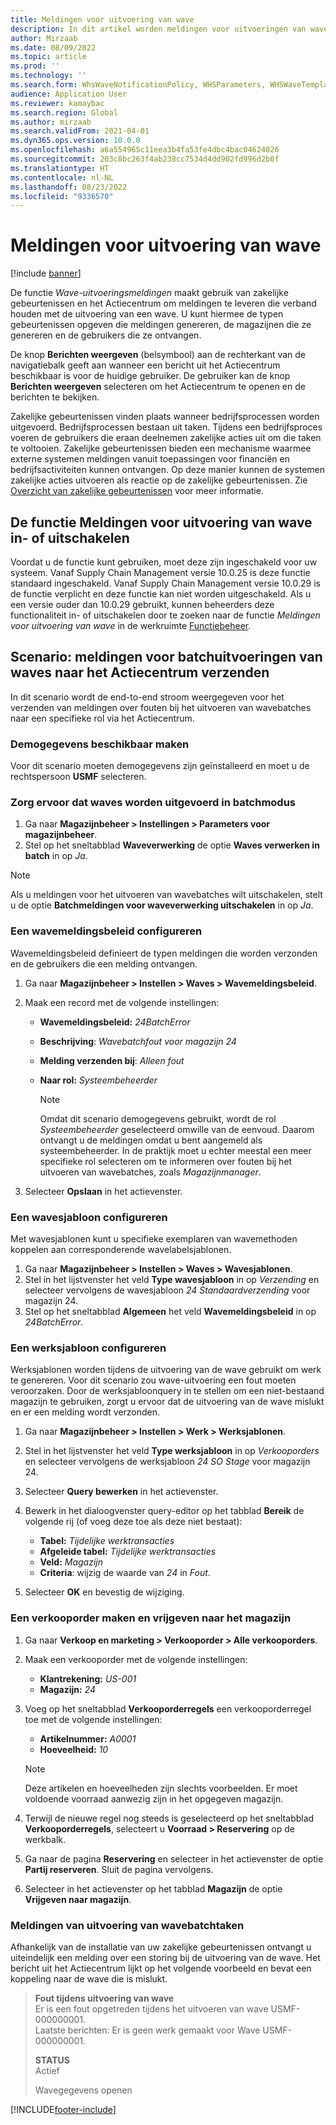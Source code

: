 ```yaml
---
title: Meldingen voor uitvoering van wave
description: In dit artikel worden meldingen voor uitvoeringen van waves beschreven en wordt uitgelegd hoe u deze instelt.
author: Mirzaab
ms.date: 08/09/2022
ms.topic: article
ms.prod: ''
ms.technology: ''
ms.search.form: WhsWaveNotificationPolicy, WHSParameters, WHSWaveTemplateTable, BusinessEventsWorkspace
audience: Application User
ms.reviewer: kamaybac
ms.search.region: Global
ms.author: mirzaab
ms.search.validFrom: 2021-04-01
ms.dyn365.ops.version: 10.0.0
ms.openlocfilehash: a6a554965c11eea3b4fa53fe4dbc4bac04624026
ms.sourcegitcommit: 203c8bc263f4ab238cc7534d4dd902fd996d2b0f
ms.translationtype: HT
ms.contentlocale: nl-NL
ms.lasthandoff: 08/23/2022
ms.locfileid: "9336570"
---
```

# <a name="wave-execution-notifications"></a>Meldingen voor uitvoering van wave

[!include [banner](../includes/banner.md)]

De functie *Wave-uitvoeringsmeldingen* maakt gebruik van zakelijke gebeurtenissen en het Actiecentrum om meldingen te leveren die verband houden met de uitvoering van een wave. U kunt hiermee de typen gebeurtenissen opgeven die meldingen genereren, de magazijnen die ze genereren en de gebruikers die ze ontvangen.

De knop **Berichten weergeven** (belsymbool) aan de rechterkant van de navigatiebalk geeft aan wanneer een bericht uit het Actiecentrum beschikbaar is voor de huidige gebruiker. De gebruiker kan de knop **Berichten weergeven** selecteren om het Actiecentrum te openen en de berichten te bekijken.

Zakelijke gebeurtenissen vinden plaats wanneer bedrijfsprocessen worden uitgevoerd. Bedrijfsprocessen bestaan uit taken. Tijdens een bedrijfsproces voeren de gebruikers die eraan deelnemen zakelijke acties uit om die taken te voltooien. Zakelijke gebeurtenissen bieden een mechanisme waarmee externe systemen meldingen vanuit toepassingen voor financiën en bedrijfsactiviteiten kunnen ontvangen. Op deze manier kunnen de systemen zakelijke acties uitvoeren als reactie op de zakelijke gebeurtenissen. Zie [Overzicht van zakelijke gebeurtenissen](../../fin-ops-core/dev-itpro/business-events/home-page.md) voor meer informatie.

## <a name="turn-the-wave-execution-notifications-feature-on-or-off"></a>De functie Meldingen voor uitvoering van wave in- of uitschakelen

Voordat u de functie kunt gebruiken, moet deze zijn ingeschakeld voor uw systeem. Vanaf Supply Chain Management versie 10.0.25 is deze functie standaard ingeschakeld. Vanaf Supply Chain Management versie 10.0.29 is de functie verplicht en deze functie kan niet worden uitgeschakeld. Als u een versie ouder dan 10.0.29 gebruikt, kunnen beheerders deze functionaliteit in- of uitschakelen door te zoeken naar de functie *Meldingen voor uitvoering van wave* in de werkruimte [Functiebeheer](../../fin-ops-core/fin-ops/get-started/feature-management/feature-management-overview.md).

## <a name="scenario-send-wave-batch-execution-notifications-to-the-action-center"></a>Scenario: meldingen voor batchuitvoeringen van waves naar het Actiecentrum verzenden

In dit scenario wordt de end-to-end stroom weergegeven voor het verzenden van meldingen over fouten bij het uitvoeren van wavebatches naar een specifieke rol via het Actiecentrum.

### <a name="make-demo-data-available"></a>Demogegevens beschikbaar maken

Voor dit scenario moeten demogegevens zijn geïnstalleerd en moet u de rechtspersoon **USMF** selecteren.

### <a name="make-sure-that-waves-are-run-in-batch-mode"></a>Zorg ervoor dat waves worden uitgevoerd in batchmodus

1. Ga naar **Magazijnbeheer \> Instellingen \> Parameters voor magazijnbeheer**.
1. Stel op het sneltabblad **Waveverwerking** de optie **Waves verwerken in batch** in op *Ja*.

> [!NOTE]
> Als u meldingen voor het uitvoeren van wavebatches wilt uitschakelen, stelt u de optie **Batchmeldingen voor waveverwerking uitschakelen** in op *Ja*.

### <a name="configure-a-wave-notification-policy"></a>Een wavemeldingsbeleid configureren

Wavemeldingsbeleid definieert de typen meldingen die worden verzonden en de gebruikers die een melding ontvangen.

1. Ga naar **Magazijnbeheer \> Instellen \> Waves \> Wavemeldingsbeleid**.
1. Maak een record met de volgende instellingen:

    - **Wavemeldingsbeleid:** *24BatchError*
    - **Beschrijving**: *Wavebatchfout voor magazijn 24*
    - **Melding verzenden bij**: *Alleen fout*
    - **Naar rol:** *Systeembeheerder*

        > [!NOTE]
        > Omdat dit scenario demogegevens gebruikt, wordt de rol *Systeembeheerder* geselecteerd omwille van de eenvoud. Daarom ontvangt u de meldingen omdat u bent aangemeld als systeembeheerder. In de praktijk moet u echter meestal een meer specifieke rol selecteren om te informeren over fouten bij het uitvoeren van wavebatches, zoals *Magazijnmanager*.

1. Selecteer **Opslaan** in het actievenster.

### <a name="configure-a-wave-template"></a>Een wavesjabloon configureren

Met wavesjablonen kunt u specifieke exemplaren van wavemethoden koppelen aan corresponderende wavelabelsjablonen.

1. Ga naar **Magazijnbeheer \> Instellen \> Waves \> Wavesjablonen**.
1. Stel in het lijstvenster het veld **Type wavesjabloon** in op *Verzending* en selecteer vervolgens de wavesjabloon *24 Standaardverzending* voor magazijn 24.
1. Stel op het sneltabblad **Algemeen** het veld **Wavemeldingsbeleid** in op *24BatchError*.

### <a name="configure-a-work-template"></a>Een werksjabloon configureren

Werksjablonen worden tijdens de uitvoering van de wave gebruikt om werk te genereren. Voor dit scenario zou wave-uitvoering een fout moeten veroorzaken. Door de werksjabloonquery in te stellen om een niet-bestaand magazijn te gebruiken, zorgt u ervoor dat de uitvoering van de wave mislukt en er een melding wordt verzonden.

1. Ga naar **Magazijnbeheer \> Instellen \> Werk \> Werksjablonen**.
1. Stel in het lijstvenster het veld **Type werksjabloon** in op *Verkooporders* en selecteer vervolgens de werksjabloon *24 SO Stage* voor magazijn 24.
1. Selecteer **Query bewerken** in het actievenster.
1. Bewerk in het dialoogvenster query-editor op het tabblad **Bereik** de volgende rij (of voeg deze toe als deze niet bestaat):

    - **Tabel:** *Tijdelijke werktransacties*
    - **Afgeleide tabel:** *Tijdelijke werktransacties*
    - **Veld:** *Magazijn*
    - **Criteria**: wijzig de waarde van *24* in *Fout*.

1. Selecteer **OK** en bevestig de wijziging.

### <a name="create-a-sales-order-and-release-it-to-the-warehouse"></a>Een verkooporder maken en vrijgeven naar het magazijn

1. Ga naar **Verkoop en marketing \> Verkooporder \> Alle verkooporders**.
1. Maak een verkooporder met de volgende instellingen:

    - **Klantrekening:** *US-001*
    - **Magazijn:** *24*

1. Voeg op het sneltabblad **Verkooporderregels** een verkooporderregel toe met de volgende instellingen:

    - **Artikelnummer:** *A0001*
    - **Hoeveelheid:** *10*

    > [!NOTE]
    > Deze artikelen en hoeveelheden zijn slechts voorbeelden. Er moet voldoende voorraad aanwezig zijn in het opgegeven magazijn.

1. Terwijl de nieuwe regel nog steeds is geselecteerd op het sneltabblad **Verkooporderregels**, selecteert u **Voorraad \> Reservering** op de werkbalk.
1. Ga naar de pagina **Reservering** en selecteer in het actievenster de optie **Partij reserveren**. Sluit de pagina vervolgens.
1. Selecteer in het actievenster op het tabblad **Magazijn** de optie **Vrijgeven naar magazijn**.

### <a name="notifications-from-wave-batch-job-execution"></a>Meldingen van uitvoering van wavebatchtaken

Afhankelijk van de installatie van uw zakelijke gebeurtenissen ontvangt u uiteindelijk een melding over een storing bij de uitvoering van de wave. Het bericht uit het Actiecentrum lijkt op het volgende voorbeeld en bevat een koppeling naar de wave die is mislukt.

> **Fout tijdens uitvoering van wave**  
> Er is een fout opgetreden tijdens het uitvoeren van wave USMF-000000001.  
> Laatste berichten: Er is geen werk gemaakt voor Wave USMF-000000001.
>
> **STATUS**  
> Actief
>
> Wavegegevens openen

[!INCLUDE[footer-include](../../includes/footer-banner.md)]

